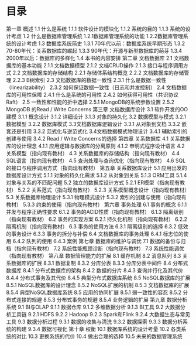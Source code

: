 # 目录

第一章	概述
1.1 什么是系统
1.1.1 软件设计的模块化
1.1.2 系统的目的
1.1.3 系统的设计考虑
1.2 什么是数据库管理系统
1.2.1数据库管理系统的功能
1.2.2数据库管理系统的设计考虑
1.3 数据库系统简史
1.3.1 70年代以前：数据库系统早期形态
1.3.2 70-80年代：关系数据库的崛起
1.3.3 90年代：开源与新型数据库的萌芽
1.3.4 2000年以后：数据库的多样化
1.4 本书的内容安排
第二章 文档数据库
2.1 文档数据库的基本功能
2.1.1 文档数据模型
2.1.2 文档CRUD操作
2.1.3 接口与程序调用方式
2.2 文档数据库的存储结构
		2.2.1 存储体系结构概览
		2.2.2 文档数据库的存储管理
		2.2.3 B树索引
2.3 文档数据库的数据一致性
	2.3.1 什么是数据一致性（linearizability）
	2.3.2 如何保证数据一致性（日志和并发控制）
2.4 文档数据库的可用性保障
	2.4.1 什么是系统的可用性
	2.4.2 如何获得可用性（共识协议Raft）
2.5 一致性和性能的折中选择
	2.5.1 MongoDB的系统参数设置
	2.5.2 MongoDB 的Read / Write Concerns
第三章 文档数据库设计
3.1 软件开发的OO建模
	3.1.1 概念设计
	3.1.2 详细设计
	3.1.3 对象的持久化
3.2 数据模型与模式
	3.2.1 数据模型
	3.2.2 数据库模式
3.3文档数据库逻辑设计
	3.3.1 从对象到文档
	3.3.2 嵌套还是引用
	3.3.2 范式化与逆范式化
3.4文档数据模式物理设计
	3.4.1 辅助索引的创建与使用
	3.4.2 Read / Write Concerns的选择
第四章 关系数据库
	4.1 关系数据库的设计理念
		4.1.1 应用逻辑与数据库的分离原则
		4.1.2 申明式程序设计语言
	4.2 关系模型（指向现有教材）
	4.3 关系数据库的存储结构（指向现有教材）
	4.4 SQL语言（指向现有教材）
	4.5 查询处理与查询优化（指向现有教材）
	4.6 SQL的接口与程序调用方式（指向现有教材）
第五章 关系数据库设计
	5.1 应用出发的数据库设计方式
		5.1.1 对象的持久化需求
		5.1.2 从对象到关系
		5.1.3 ORM工具
		5.1.4 对象与关系的不匹配问题
	5.2 独立的数据库设计方式
		5.2.1 ER模型（指向现有教材）
		5.2.2 关系范式（指向现有教材）
		5.2.3 关系模型概念设计（指向现有教材）
	5.3 关系数据库物理设计
		5.3.1 物理模式设计
		5.3.2 索引的创建与使用（指向现有教材）
		5.3.3 约束的使用（指向现有教材）
第六章 事务处理
	6.1 事务的概念
		6.1.1 并发与程序正确性要求
		6.1.2 事务的ACID性质（指向现有教材）
		6.1.3 隔离级别（指向现有教材）
	6.2 事务的实现方案
		6.2.1 持久化机制（指向现有教材）
		6.2.2 隔离机制（指向现有教材）
	6.3 事务的使用方法
		6.3.1 隔离级别的选择
		6.3.2 低效的事务设计
		6.3.3 事务的拆分与补偿
	6.4 文档数据库的事务处理
		6.4.1 标志位的使用
		6.4.2 队列的使用
		6.4.3 案例
第七章 数据库的维护与调优
	7.1 数据的备份与归档（指向现有教材）
	7.2 系统性能瓶颈诊断（指向现有教材）
	7.3 系统性能调优（指向现有教材）
第八章 数据管理能力的扩展
	8.1 缓存机制
	8.2 消息队列
	8.3 关系数据库的扩展
		8.3.1 数据复制
		8.3.2 分库分表
		8.3.3 分库分表中间件
	8.4 分布式数据库
		8.4.1 分布式数据库的架构
		8.4.2 数据的分片
8.4.3 查询并行化及其代价
8.4.4 分布式事务及其代价
8.4.5 典型分布式数据库系统
	8.5 NoSQL数据库的扩展
		8.5.1 NoSQL数据库的设计理念
		8.5.2 NoSQL扩展的机制
		8.5.3 文档数据库的扩展
8.5.4 典型NoSQL数据库系统
	8.5 应用的协同扩展
		8.5.1 弱一致性的容忍
		8.5.2 分布式连接的规避
		8.5.3 分布式事务的规避
		8.5.4 业务逻辑的扩展
第九章 数据分析系统
	9.1 BI与OLAP
		9.1.1 数据仓库
		9.1.2 多维数据分析
		9.1.3 BI工具
	9.2 大数据分析工具链
		9.2.1 HDFS
		9.2.2 Hadoop
		9.2.3 Spark和Flink
		9.2.4 大数据生态与常见工具
	9.3 数据分析过程
		9.3.1 数据的收集与清洗
		9.3.2 数据探索
		9.3.3 数据分析系统的构建
		9.3.4 数据可视化
第十章 权衡
	10.1 数据库系统的设计考量
	10.2 各类系统的对比
	10.3 更换系统的代价
	10.4 做出合理的选择
	10.5 未来的数据管理系统

